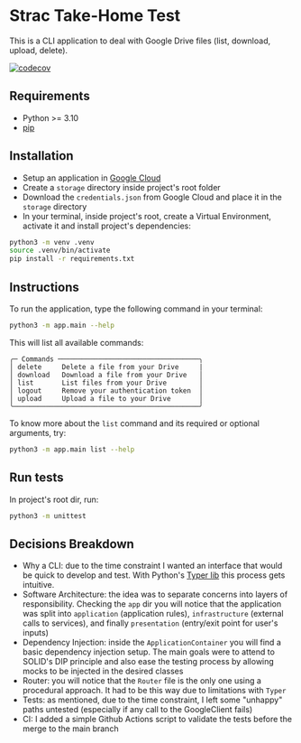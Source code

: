 # Strac Take-Home Test
This is a CLI application to deal with Google Drive files (list, download, upload, delete).

[![codecov](https://codecov.io/gh/higfonseca/strac-take-home/graph/badge.svg?token=JBXSU3XUG4)](https://codecov.io/gh/higfonseca/strac-take-home)

## Requirements

- Python >= 3.10
- [pip](https://pypi.org/project/pip/)

## Installation
- Setup an application in [Google Cloud](https://developers.google.com/identity/protocols/oauth2/service-account#creatinganaccount)
- Create a `storage` directory inside project's root folder
- Download the `credentials.json` from Google Cloud and place it in the `storage` directory
- In your terminal, inside project's root, create a Virtual Environment, activate it and install project's dependencies:

```bash
python3 -m venv .venv
source .venv/bin/activate
pip install -r requirements.txt
```

## Instructions
To run the application, type the following command in your terminal:
```bash
python3 -m app.main --help
```

This will list all available commands:
```
╭─ Commands ───────────────────────────────────╮
│ delete     Delete a file from your Drive     | 
│ download   Download a file from your Drive   │
│ list       List files from your Drive        │
│ logout     Remove your authentication token  │
│ upload     Upload a file to your Drive       │
╰──────────────────────────────────────────────╯
```

To know more about the `list` command and its required or optional arguments, try:
```bash
python3 -m app.main list --help
```

## Run tests

In project's root dir, run:
```bash
python3 -m unittest
```

## Decisions Breakdown

- Why a CLI: due to the time constraint I wanted an interface that would be quick to develop and test. With Python's [Typer lib](https://typer.tiangolo.com/) this process gets intuitive.
- Software Architecture: the idea was to separate concerns into layers of responsibility. Checking the `app` dir you will notice that the application was split into `application` (application rules), `infrastructure` (external calls to services), and finally `presentation` (entry/exit point for user's inputs)
- Dependency Injection: inside the `ApplicationContainer` you will find a basic dependency injection setup. The main goals were to attend to SOLID's DIP principle and also ease the testing process by allowing mocks to be injected in the desired classes
- Router: you will notice that the `Router` file is the only one using a procedural approach. It had to be this way due to limitations with `Typer`
- Tests: as mentioned, due to the time constraint, I left some "unhappy" paths untested (especially if any call to the GoogleClient fails)
- CI: I added a simple Github Actions script to validate the tests before the merge to the main branch